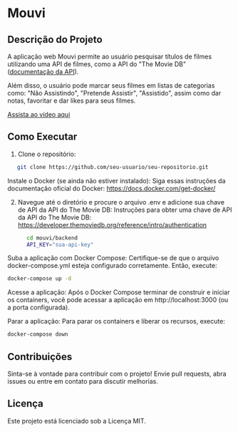 # Mouvi

## Descrição do Projeto

A aplicação web Mouvi permite ao usuário pesquisar títulos de filmes utilizando uma API de filmes, como a API do "The Movie DB" ([documentação da API](https://developer.themoviedb.org/docs/getting-started)).

Além disso, o usuário pode marcar seus filmes em listas de categorias como: "Não Assistindo", "Pretende Assistir", "Assistido", assim como dar notas, favoritar e dar likes para seus filmes.


[Assista ao vídeo aqui](https://streamable.com/e/5hk8tu)

## Como Executar

1. Clone o repositório:
```bash
   git clone https://github.com/seu-usuario/seu-repositorio.git
```	

  Instale o Docker (se ainda não estiver instalado):
    Siga essas instruções da documentação oficial do Docker: https://docs.docker.com/get-docker/

 2. Navegue até o diretório e procure o arquivo .env e adicione sua chave de API da API do The Movie DB:
  Instruções para obter uma chave de API da API do The Movie DB: https://developer.themoviedb.org/reference/intro/authentication

```bash
      cd mouvi/backend
      API_KEY="sua-api-key"
```
Suba a aplicação com Docker Compose: Certifique-se de que o arquivo docker-compose.yml esteja configurado corretamente. Então, execute:

```bash
docker-compose up -d
```
Acesse a aplicação: Após o Docker Compose terminar de construir e iniciar os containers, você pode acessar a aplicação em http://localhost:3000 (ou a porta configurada).

Parar a aplicação: Para parar os containers e liberar os recursos, execute:

```bash
docker-compose down
```

## Contribuições
Sinta-se à vontade para contribuir com o projeto! Envie pull requests, abra issues ou entre em contato para discutir melhorias.

## Licença
Este projeto está licenciado sob a Licença MIT.
